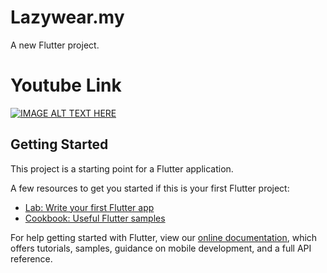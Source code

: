 # Lazywear.my

A new Flutter project.

# Youtube Link

[![IMAGE ALT TEXT HERE](https://img.youtube.com/vi/8aaarv64XIA/0.jpg)](https://www.youtube.com/watch?v=8aaarv64XIA)

  
## Getting Started

This project is a starting point for a Flutter application.

A few resources to get you started if this is your first Flutter project:

- [Lab: Write your first Flutter app](https://flutter.dev/docs/get-started/codelab)
- [Cookbook: Useful Flutter samples](https://flutter.dev/docs/cookbook)

For help getting started with Flutter, view our
[online documentation](https://flutter.dev/docs), which offers tutorials,
samples, guidance on mobile development, and a full API reference.
